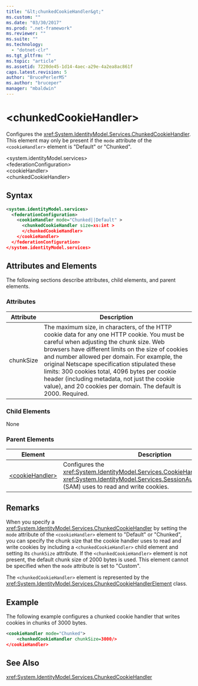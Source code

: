 ```yaml
---
title: "&lt;chunkedCookieHandler&gt;"
ms.custom: ""
ms.date: "03/30/2017"
ms.prod: ".net-framework"
ms.reviewer: ""
ms.suite: ""
ms.technology: 
  - "dotnet-clr"
ms.tgt_pltfrm: ""
ms.topic: "article"
ms.assetid: 7220de45-1d14-4aec-a29e-4a2ea8ac861f
caps.latest.revision: 5
author: "BrucePerlerMS"
ms.author: "bruceper"
manager: "mbaldwin"
---
```

# &lt;chunkedCookieHandler&gt;
Configures the <xref:System.IdentityModel.Services.ChunkedCookieHandler>. This element may only be present if the `mode` attribute of the `<cookieHandler>` element is "Default" or "Chunked".  
  
 \<system.identityModel.services>  
\<federationConfiguration>  
\<cookieHandler>  
\<chunkedCookieHandler>  
  
## Syntax  
  
```xml  
<system.identityModel.services>  
  <federationConfiguration>  
    <cookieHandler mode="Chunked||Default" >  
      <chunkedCookieHandler size=xs:int >  
      </chunkedCookieHandler>  
    </cookieHandler>  
  </federationConfiguration>  
</system.identityModel.services>  
```  
  
## Attributes and Elements  
 The following sections describe attributes, child elements, and parent elements.  
  
### Attributes  
  
|Attribute|Description|  
|---------------|-----------------|  
|chunkSize|The maximum size, in characters, of the HTTP cookie data for any one HTTP cookie. You must be careful when adjusting the chunk size. Web browsers have different limits on the size of cookies and number allowed per domain. For example, the original Netscape specification stipulated these limits: 300 cookies total, 4096 bytes per cookie header (including metadata, not just the cookie value), and 20 cookies per domain. The default is 2000. Required.|  
  
### Child Elements  
 None  
  
### Parent Elements  
  
|Element|Description|  
|-------------|-----------------|  
|[\<cookieHandler>](../../../../../docs/framework/configure-apps/file-schema/windows-identity-foundation/cookiehandler.md)|Configures the <xref:System.IdentityModel.Services.CookieHandler> that the <xref:System.IdentityModel.Services.SessionAuthenticationModule> (SAM) uses to read and write cookies.|  
  
## Remarks  
 When you specify a <xref:System.IdentityModel.Services.ChunkedCookieHandler> by setting the `mode` attribute of the `<cookieHandler>` element to "Default" or "Chunked", you can specify the chunk size that the cookie handler uses to read and write cookies by including a `<chunkedCookieHandler>` child element and setting its `chunkSize` attribute. If the `<chunkedCookieHandler>` element is not present, the default chunk size of 2000 bytes is used. This element cannot be specified when the `mode` attribute is set to "Custom".  
  
 The `<chunkedCookieHandler>` element is represented by the <xref:System.IdentityModel.Services.ChunkedCookieHandlerElement> class.  
  
## Example  
 The following example configures a chunked cookie handler that writes cookies in chunks of 3000 bytes.  
  
```xml  
<cookieHandler mode="Chunked">  
    <chunkedCookieHandler chunkSize=3000/>  
</cookieHandler>  
```  
  
## See Also  
 <xref:System.IdentityModel.Services.ChunkedCookieHandler>
